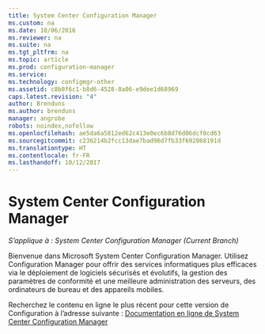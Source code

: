 ```yaml
---
title: System Center Configuration Manager
ms.custom: na
ms.date: 10/06/2016
ms.reviewer: na
ms.suite: na
ms.tgt_pltfrm: na
ms.topic: article
ms.prod: configuration-manager
ms.service: 
ms.technology: configmgr-other
ms.assetid: c8b8f6c1-b8d6-4528-8a06-e9dee1d68969
caps.latest.revision: "4"
author: Brenduns
ms.author: brenduns
manager: angrobe
robots: noindex,nofollow
ms.openlocfilehash: ae5da6a5812ed62c413e0ec6b8d76d06dcf0cd63
ms.sourcegitcommit: c236214b2fcc13dae7bad96d7fb33f692868191d
ms.translationtype: HT
ms.contentlocale: fr-FR
ms.lasthandoff: 10/12/2017
---
```

# <a name="system-center-configuration-manager"></a>System Center Configuration Manager

*S’applique à : System Center Configuration Manager (Current Branch)*

Bienvenue dans Microsoft System Center Configuration Manager. Utilisez Configuration Manager pour offrir des services informatiques plus efficaces via le déploiement de logiciels sécurisés et évolutifs, la gestion des paramètres de conformité et une meilleure administration des serveurs, des ordinateurs de bureau et des appareils mobiles.  

 Recherchez le contenu en ligne le plus récent pour cette version de Configuration à l’adresse suivante : [Documentation en ligne de System Center Configuration Manager](https://go.microsoft.com/fwlink/?LinkID=533344)
